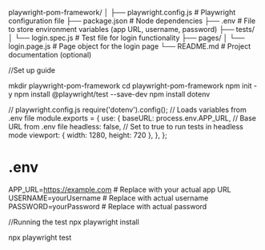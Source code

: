 playwright-pom-framework/
│
├── playwright.config.js       # Playwright configuration file
├── package.json               # Node dependencies
├── .env                       # File to store environment variables (app URL, username, password)
├── tests/
│   └── login.spec.js          # Test file for login functionality
├── pages/
│   └── login.page.js          # Page object for the login page
└── README.md                  # Project documentation (optional)

//Set up guide

mkdir playwright-pom-framework
cd playwright-pom-framework
npm init -y
npm install @playwright/test --save-dev
npm install dotenv

// playwright.config.js
require('dotenv').config();  // Loads variables from .env file
module.exports = {
  use: {
    baseURL: process.env.APP_URL,  // Base URL from .env file
    headless: false,               // Set to true to run tests in headless mode
    viewport: { width: 1280, height: 720 },
  },
};

# .env
APP_URL=https://example.com       # Replace with your actual app URL
USERNAME=yourUsername             # Replace with actual username
PASSWORD=yourPassword             # Replace with actual password

//Running the test
npx playwright install

npx playwright test
